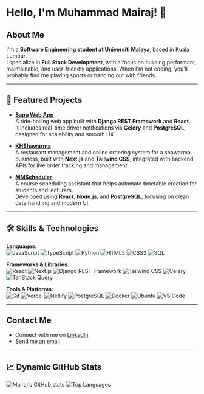 <!--
**Muhd-Mairaj/Muhd-Mairaj** is a ✨ _special_ ✨ repository because its `README.md` (this file) appears on your GitHub profile.

Here are some ideas to get you started:

- 🔭 I’m currently working on ...
- 🌱 I’m currently learning ...
- 👯 I’m looking to collaborate on ...
- 🤔 I’m looking for help with ...
- 💬 Ask me about ...
- 📫 How to reach me: ...
- 😄 Pronouns: ...
- ⚡ Fun fact: ...
-->

# Hello, I'm Muhammad Mairaj! 👋

## About Me
I'm a **Software Engineering student at Universiti Malaya**, based in Kuala Lumpur.  
I specialize in **Full Stack Development**, with a focus on building performant, maintainable, and user-friendly applications.
When I'm not coding, you’ll probably find me playing sports or hanging out with friends.

---

## 🧩 Featured Projects

- **[Sapu Web App](https://sapu-um.com)**  
  A ride-hailing web app built with **Django REST Framework** and **React**.  
  It includes real-time driver notifications via **Celery** and **PostgreSQL**, designed for scalability and smooth UX.

- **[KHShawarma](https://khshawarma.org)**  
  A restaurant management and online ordering system for a shawarma business, built with **Next.js** and **Tailwind CSS**, integrated with backend APIs for live order tracking and management.

- **[MMScheduler](https://mmscheduler.netlify.app)**  
  A course scheduling assistant that helps automate timetable creation for students and lecturers.  
  Developed using **React**, **Node.js**, and **PostgreSQL**, focusing on clean data handling and modern UI.

---

## 🛠️ Skills & Technologies

**Languages:**  
![JavaScript](https://img.shields.io/badge/-JavaScript-F7DF1E?style=flat-square&logo=javascript&logoColor=black)
![TypeScript](https://img.shields.io/badge/-TypeScript-3178C6?style=flat-square&logo=typescript&logoColor=white)
![Python](https://img.shields.io/badge/-Python-3776AB?style=flat-square&logo=python&logoColor=white)
![HTML5](https://img.shields.io/badge/-HTML5-E34F26?style=flat-square&logo=html5&logoColor=white)
![CSS3](https://img.shields.io/badge/-CSS3-1572B6?style=flat-square&logo=css3&logoColor=white)
![SQL](https://img.shields.io/badge/-SQL-336791?style=flat-square&logo=postgresql&logoColor=white)

**Frameworks & Libraries:**  
![React](https://img.shields.io/badge/-React-61DAFB?style=flat-square&logo=react&logoColor=white)
![Next.js](https://img.shields.io/badge/-Next.js-000000?style=flat-square&logo=nextdotjs&logoColor=white)
![Django REST Framework](https://img.shields.io/badge/-Django%20REST-092E20?style=flat-square&logo=django&logoColor=white)
![Tailwind CSS](https://img.shields.io/badge/-Tailwind%20CSS-38B2AC?style=flat-square&logo=tailwind-css&logoColor=white)
![Celery](https://img.shields.io/badge/-Celery-37814A?style=flat-square&logo=celery&logoColor=white)
![TanStack Query](https://img.shields.io/badge/-TanStack%20Query-FF4154?style=flat-square&logo=react-query&logoColor=white)

**Tools & Platforms:**  
![Git](https://img.shields.io/badge/-Git-F05032?style=flat-square&logo=git&logoColor=white)
![Vercel](https://img.shields.io/badge/-Vercel-000000?style=flat-square&logo=vercel&logoColor=white)
![Netlify](https://img.shields.io/badge/-Netlify-00C7B7?style=flat-square&logo=netlify&logoColor=white)
![PostgreSQL](https://img.shields.io/badge/-PostgreSQL-336791?style=flat-square&logo=postgresql&logoColor=white)
![Docker](https://img.shields.io/badge/-Docker-2496ED?style=flat-square&logo=docker&logoColor=white)
![Ubuntu](https://img.shields.io/badge/-Ubuntu-E95420?style=flat-square&logo=ubuntu&logoColor=white)
![VS Code](https://img.shields.io/badge/-VS%20Code-0078D4?style=flat-square&logo=visualstudiocode&logoColor=white)

---

## Contact Me
- Connect with me on [LinkedIn](https://www.linkedin.com/in/muhd-mairaj-4b194b294/)
- Send me an [email](mailto:muhd.mairaj2003@gmail.com)

---

## 📈 Dynamic GitHub Stats
![Mairaj's GitHub stats](https://github-readme-stats.vercel.app/api?username=Muhd-Mairaj&show_icons=true&theme=vue-dark)
![Top Languages](https://github-readme-stats.vercel.app/api/top-langs/?username=Muhd-Mairaj&layout=compact&theme=vue-dark)
